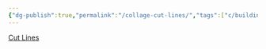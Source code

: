 ```yaml
---
{"dg-publish":true,"permalink":"/collage-cut-lines/","tags":["c/building","c/geometric","c/blue","c/green","c/beje"],"created":"2024-01-02T07:54:00.631-05:00","updated":"2024-01-02T07:54:45.898-05:00"}
---
```



[Cut Lines](https://www.instagram.com/p/B54AYbQhytf/)
